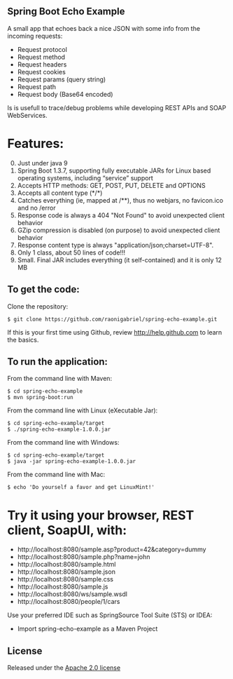 Spring Boot Echo Example
-------------------
A small app that echoes back a nice JSON with some info from the incoming requests:
- Request protocol
- Request method  
- Request headers
- Request cookies
- Request params (query string)
- Request path
- Request body (Base64 encoded)

Is is usefull to trace/debug problems while developing REST APIs and SOAP WebServices.  

# Features:
0. Just under java 9
1. Spring Boot 1.3.7, supporting fully executable JARs for Linux based operating systems, including “service” support
2. Accepts HTTP methods:  GET, POST, PUT, DELETE and OPTIONS
3. Accepts all content type (\*/\*)
4. Catches everything (ie, mapped at /**), thus no webjars,  no favicon.ico and no /error 
5. Response code is always a 404 "Not Found" to avoid unexpected client behavior
6. GZip compression is disabled (on purpose) to avoid unexpected client behavior
7. Response content type is always "application/json;charset=UTF-8".
8. Only 1 class, about 50 lines of code!!! 
9. Small. Final JAR includes everything (it self-contained) and it is only 12 MB

To get the code:
-------------------
Clone the repository:

    $ git clone https://github.com/raonigabriel/spring-echo-example.git

If this is your first time using Github, review http://help.github.com to learn the basics.

To run the application:
-------------------	
From the command line with Maven:

    $ cd spring-echo-example
    $ mvn spring-boot:run 

From the command line with Linux (eXecutable Jar):

    $ cd spring-echo-example/target
    $ ./spring-echo-example-1.0.0.jar

From the command line with Windows:

    $ cd spring-echo-example/target
    $ java -jar spring-echo-example-1.0.0.jar

From the command line with Mac:

    $ echo 'Do yourself a favor and get LinuxMint!'

# Try it using your browser, REST client, SoapUI, with:
* http://localhost:8080/sample.asp?product=42&category=dummy
* http://localhost:8080/sample.php?name=john
* http://localhost:8080/sample.html
* http://localhost:8080/sample.json
* http://localhost:8080/sample.css
* http://localhost:8080/sample.js
* http://localhost:8080/ws/sample.wsdl
* http://localhost:8080/people/1/cars

Use your preferred IDE such as SpringSource Tool Suite (STS) or IDEA:

* Import spring-echo-example as a Maven Project

## License

Released under the [Apache 2.0 license](http://www.apache.org/licenses/LICENSE-2.0.html)
